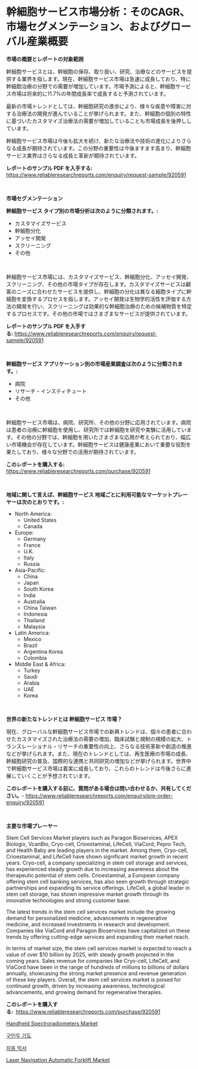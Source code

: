 <p><h1>幹細胞サービス市場分析：そのCAGR、市場セグメンテーション、およびグローバル産業概要</h1></p><p><strong>市場の概要とレポートの対象範囲</strong></p>
<p><p>幹細胞サービスとは、幹細胞の保存、取り扱い、研究、治療などのサービスを提供する業界を指します。現在、幹細胞サービス市場は急速に成長しており、特に幹細胞治療の分野での需要が増加しています。市場予測によると、幹細胞サービス市場は将来的に11.7%の年間成長率で成長すると予測されています。</p><p>最新の市場トレンドとしては、幹細胞研究の進歩により、様々な疾患や障害に対する治療法の開発が進んでいることが挙げられます。また、幹細胞の個別の特性に基づいたカスタマイズ治療法の需要が増加していることも市場成長を後押ししています。</p><p>幹細胞サービス市場は今後も拡大を続け、新たな治療法や技術の進化によりさらなる成長が期待されています。この分野の重要性は今後ますます高まり、幹細胞サービス業界はさらなる成長と革新が期待されています。</p></p>
<p><strong>レポートのサンプル PDF を入手する:</strong> <a href="https://www.reliableresearchreports.com/enquiry/request-sample/920591">https://www.reliableresearchreports.com/enquiry/request-sample/920591</a></p>
<p>&nbsp;</p>
<p><strong>市場セグメンテーション</strong></p>
<p><strong>幹細胞サービス タイプ別の市場分析は次のように分類されます。:</strong></p>
<p><ul><li>カスタマイズサービス</li><li>幹細胞分化</li><li>アッセイ開発</li><li>スクリーニング</li><li>その他</li></ul></p>
<p>&nbsp;</p>
<p><p>幹細胞サービス市場には、カスタマイズサービス、幹細胞分化、アッセイ開発、スクリーニング、その他の市場タイプが存在します。カスタマイズサービスは顧客のニーズに合わせたサービスを提供し、幹細胞の分化は異なる細胞タイプに幹細胞を変換するプロセスを指します。アッセイ開発は生物学的活性を評価する方法の開発を行い、スクリーニングは効果的な幹細胞治療のための候補物質を特定するプロセスです。その他の市場ではさまざまなサービスが提供されています。</p></p>
<p><strong>レポートのサンプル PDF を入手する:</strong>&nbsp;<a href="https://www.reliableresearchreports.com/enquiry/request-sample/920591">https://www.reliableresearchreports.com/enquiry/request-sample/920591</a></p>
<p>&nbsp;</p>
<p><strong> 幹細胞サービス アプリケーション別の市場産業調査は次のように分類されます。:</strong></p>
<p><ul><li>病院</li><li>リサーチ・インスティチュート</li><li>その他</li></ul></p>
<p>&nbsp;</p>
<p><p>幹細胞サービス市場は、病院、研究所、その他の分野に応用されています。病院は患者の治療に幹細胞を使用し、研究所では幹細胞を研究や実験に活用しています。その他の分野では、幹細胞を用いたさまざまな応用が考えられており、幅広い市場機会が存在しています。幹細胞サービスは健康産業において重要な役割を果たしており、様々な分野での活用が期待されています。</p></p>
<p><strong>このレポートを購入する:</strong>&nbsp; <a href="https://www.reliableresearchreports.com/purchase/920591">https://www.reliableresearchreports.com/purchase/920591</a></p>
<p>&nbsp;</p>
<p><strong>地域に関して言えば、幹細胞サービス 地域ごとに利用可能なマーケットプレーヤーは次のとおりです。:</strong></p>
<p><ul>
    <li>
        North America:
        <ul>
            <li>United States</li>
            <li>Canada</li>
        </ul>
    </li>
    <li>
        Europe:
        <ul>
            <li>Germany</li>
            <li>France</li>
            <li>U.K.</li>
            <li>Italy</li>
            <li>Russia</li>
        </ul>
    </li>
    <li>
        Asia-Pacific:
        <ul>
            <li>China</li>
            <li>Japan</li>
            <li>South Korea</li>
            <li>India</li>
            <li>Australia</li>
            <li>China Taiwan</li>
            <li>Indonesia</li>
            <li>Thailand</li>
            <li>Malaysia</li>
        </ul>
    </li>
    <li>
        Latin America:
        <ul>
            <li>Mexico</li>
            <li>Brazil</li>
            <li>Argentina Korea</li>
            <li>Colombia</li>
        </ul>
    </li>
    <li>
        Middle East & Africa:
        <ul>
            <li>Turkey</li>
            <li>Saudi</li>
            <li>Arabia</li>
            <li>UAE</li>
            <li>Korea</li>
        </ul>
    </li>
    </ul></p>
<p>&nbsp;</p>
<p><strong>世界の新たなトレンドとは 幹細胞サービス 市場？</strong></p>
<p><p>現在、グローバルな幹細胞サービス市場での新興トレンドは、個々の患者に合わせたカスタマイズされた治療法の需要の増加、臨床試験と規制の規模の拡大、トランスレーショナル・リサーチの重要性の向上、さらなる技術革新や創造の推進などが挙げられます。また、現在のトレンドとしては、再生医療の市場の成長、幹細胞研究の普及、国際的な連携と共同研究の増加などが挙げられます。世界中で幹細胞サービス市場は着実に成長しており、これらのトレンドは今後さらに進展していくことが予想されています。</p></p>
<p><strong>このレポートを購入する前に、質問がある場合は問い合わせるか、共有してください。</strong>- <a href="https://www.reliableresearchreports.com/enquiry/pre-order-enquiry/920591">https://www.reliableresearchreports.com/enquiry/pre-order-enquiry/920591</a></p>
<p>&nbsp;</p>
<p><strong>主要な市場プレーヤー</strong></p>
<p><p>Stem Cell Services Market players such as Paragon Bioservices, APEX Biologix, VcanBio, Cryo-cell, Crioestaminal, LifeCell, ViaCord, Pepro Tech, and Health Baby are leading players in the market. Among them, Cryo-cell, Crioestaminal, and LifeCell have shown significant market growth in recent years. Cryo-cell, a company specializing in stem cell storage and services, has experienced steady growth due to increasing awareness about the therapeutic potential of stem cells. Crioestaminal, a European company offering stem cell banking services, has also seen growth through strategic partnerships and expanding its service offerings. LifeCell, a global leader in stem cell storage, has shown impressive market growth through its innovative technologies and strong customer base.</p><p>The latest trends in the stem cell services market include the growing demand for personalized medicine, advancements in regenerative medicine, and increased investments in research and development. Companies like ViaCord and Paragon Bioservices have capitalized on these trends by offering cutting-edge services and expanding their market reach.</p><p>In terms of market size, the stem cell services market is expected to reach a value of over $10 billion by 2025, with steady growth projected in the coming years. Sales revenue for companies like Cryo-cell, LifeCell, and ViaCord have been in the range of hundreds of millions to billions of dollars annually, showcasing the strong market presence and revenue generation of these key players. Overall, the stem cell services market is poised for continued growth, driven by increasing awareness, technological advancements, and growing demand for regenerative therapies.</p></p>
<p><strong>このレポートを購入する:</strong>&nbsp;&nbsp;<a href="https://www.reliableresearchreports.com/purchase/920591">https://www.reliableresearchreports.com/purchase/920591</a></p>
<p><p><a href="https://issuu.com/reportprime-2/docs/handheld-spectroradiometers-market-size-2030.pptx">Handheld Spectroradiometers Market</a></p><p><a href="https://github.com/vsap75a286l/Market-Research-Report-List-1/blob/main/8241814183233.md">구인두 기도</a></p><p><a href="https://github.com/idcefvhkdut6/Market-Research-Report-List-1/blob/main/3960729183232.md">자동 믹서</a></p><p><a href="https://issuu.com/reportprime-2/docs/laser-navigation-automatic-forklift-market-size-20">Laser Navigation Automatic Forklift Market</a></p></p>